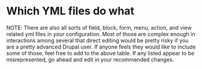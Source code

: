 
# Which YML files do what




NOTE: There are also all sorts of field, block, form, menu, action, and view related yml files in your configuration.  Most of those are complex enough in interactions among several that direct editing would be pretty risky if you are a pretty advanced Drupal user. If anyone feels they would like to include some of those, feel free to add to the above table.  If any listed appear to be misrepresented, go ahead and edit in your recommended changes. 
